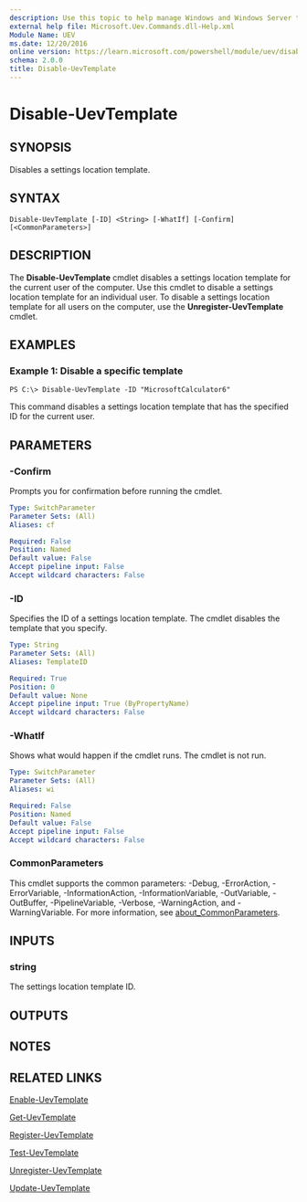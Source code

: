 ```yaml
---
description: Use this topic to help manage Windows and Windows Server technologies with Windows PowerShell.
external help file: Microsoft.Uev.Commands.dll-Help.xml
Module Name: UEV
ms.date: 12/20/2016
online version: https://learn.microsoft.com/powershell/module/uev/disable-uevtemplate?view=windowsserver2019-ps&wt.mc_id=ps-gethelp
schema: 2.0.0
title: Disable-UevTemplate
---
```


# Disable-UevTemplate

## SYNOPSIS
Disables a settings location template.

## SYNTAX

```
Disable-UevTemplate [-ID] <String> [-WhatIf] [-Confirm] [<CommonParameters>]
```

## DESCRIPTION
The **Disable-UevTemplate** cmdlet disables a settings location template for the current user of the computer.
Use this cmdlet to disable a settings location template for an individual user.
To disable a settings location template for all users on the computer, use the **Unregister-UevTemplate** cmdlet.

## EXAMPLES

### Example 1: Disable a specific template
```
PS C:\> Disable-UevTemplate -ID "MicrosoftCalculator6"
```

This command disables a settings location template that has the specified ID for the current user.

## PARAMETERS

### -Confirm
Prompts you for confirmation before running the cmdlet.

```yaml
Type: SwitchParameter
Parameter Sets: (All)
Aliases: cf

Required: False
Position: Named
Default value: False
Accept pipeline input: False
Accept wildcard characters: False
```

### -ID
Specifies the ID of a settings location template.
The cmdlet disables the template that you specify.

```yaml
Type: String
Parameter Sets: (All)
Aliases: TemplateID

Required: True
Position: 0
Default value: None
Accept pipeline input: True (ByPropertyName)
Accept wildcard characters: False
```

### -WhatIf
Shows what would happen if the cmdlet runs.
The cmdlet is not run.

```yaml
Type: SwitchParameter
Parameter Sets: (All)
Aliases: wi

Required: False
Position: Named
Default value: False
Accept pipeline input: False
Accept wildcard characters: False
```

### CommonParameters
This cmdlet supports the common parameters: -Debug, -ErrorAction, -ErrorVariable, -InformationAction, -InformationVariable, -OutVariable, -OutBuffer, -PipelineVariable, -Verbose, -WarningAction, and -WarningVariable. For more information, see [about_CommonParameters](https://go.microsoft.com/fwlink/?LinkID=113216).

## INPUTS

### string
The settings location template ID.

## OUTPUTS

## NOTES

## RELATED LINKS

[Enable-UevTemplate](./Enable-UevTemplate.md)

[Get-UevTemplate](./Get-UevTemplate.md)

[Register-UevTemplate](./Register-UevTemplate.md)

[Test-UevTemplate](./Test-UevTemplate.md)

[Unregister-UevTemplate](./Unregister-UevTemplate.md)

[Update-UevTemplate](./Update-UevTemplate.md)


